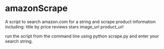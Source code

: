 # amazonScrape
A script to search amazon.com for a string and scrape product information
including:
  title
	by
	price
	reviews
	stars
	image_url
	product_url

run the script from the command line using python scrape.py and enter your
search string.
